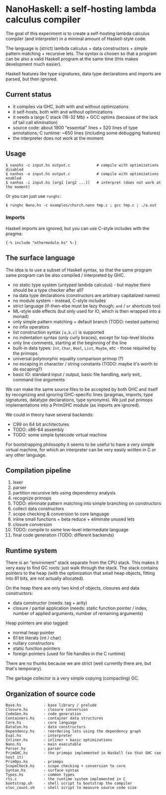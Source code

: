
NanoHaskell: a self-hosting lambda calculus compiler
====================================================

The goal of this experiment is to create a self-hosting lambda calculus
compiler (and interpreter) in a minimal amount of Haskell-style code.

The language is (strict) lambda calculus + data constructors + simple
pattern matching + recursive lets. The syntax is chosen so that a program can 
be also a valid Haskell program at the same time (this makes development much 
easier).

Haskell features like type signatures, data type declarations and imports
are parsed, but then ignored.


Current status
--------------

* it compiles via GHC, both with and without optimizations
* it self-hosts, both with and without optimizations
* it needs a large C stack (16-32 Mb) + GCC optims (because of the lack of tail call elimination)
* source code: about 1900 "essential" lines + 520 lines of type annotations; C runtime: \~650 lines
  (including some debugging features)
* the interpreter does not work at the moment


Usage
-----

    $ nanohs -c input.hs output.c            # compile with optimizations disabled
    $ nanhos -o input.hs output.c            # compile with optimizations enabled
    $ nanhos -i input.hs [arg1 [arg2 ...]]   # interpret (does not work at the moment)

Or you can just use `runghc`:

    $ runghc Nano.hs -c examples/church.nano tmp.c ; gcc tmp.c ; ./a.out


### Imports

Haskell imports are ignored, but you can use C-style includes with the pragma:

    {-% include "othermodule.hs" %-}


The surface language
--------------------

The idea is to use a subset of Haskell syntax, so that the same program same
program can be also compiled / interpreted by GHC. 

* no static type system (untyped lambda calculus) - but maybe there should be a type checker after all?
* na data type declarations (constructors are arbitrary capitalized names)
* no module system - instead, C-style includes
* strict language (if-then-else must be lazy though; `and` / `or` shortcuts too)
* ML-style side effects (but only used for IO, which is then wrapped into a monad)
* only simple pattern matching + default branch (TODO: nested patterns)
* no infix operators
* list construction syntax `[a,b,c]` is supported
* no indentation syntax (only curly braces), except for top-level blocks
* only line comments, starting at the beginning of the line
* built-in data types: `Int`, `Char`, `Bool`, `List`, `Maybe`, etc - those required by the primops
* universal polymorphic equality comparison primop (?)
* no escaping in character / string constants (TODO: maybe it's worth to do escaping?)
* basic IO: standard input / output, basic file handling, early exit, command line arguments 

We can make the same source files to be accepted by both GHC and
itself by recognizing and ignoring GHC-specific lines (pragmas, imports,
type signatures, datatype declarations, type synonyms). We just put
primops implementations into a PrimGHC module (as imports are ignored).

We could in theory have several backends:

* C99 on 64 bit architectures
* TODO: x86-64 assembly
* TODO: some simple bytecode virtual machine

For bootstrapping philosophy it seems to be useful to have a very simple virtual 
machine, for which an interpreter can be very easily written in C or any other 
language.


Compilation pipeline
--------------------

1. lexer
2. parser
3. partition recursive lets using dependency analysis
4. recognize primops
5. TODO: eliminate pattern matching into simple branching on constructors
6. collect data constructors
7. scope checking & conversion to core language
8. inline small functions + beta reduce + eliminate unused lets
9. closure conversion
10. TODO: compile to some low-level intermediate language
11. final code generation (TODO: different backends)


Runtime system
--------------

There is an "enviroment" stack separate from the CPU stack. This makes it
very easy to find GC roots: just walk through the stack. The stack contains
pointers to the heap (with the optimization that small heap objects, fitting
into 61 bits, are not actually allocated).

On the heap there are only two kind of objects, closures and data constructors:
 
* data constructor (needs: tag + arity)
* closure / partial application (needs: static function pointer / index, 
  number of applied arguments, number of remaining arguments)

Heap pointers are also tagged:

* normal heap pointer
* 61 bit literals (int / char)
* nullary constructors
* static function pointers
* foreign pointers (used for file handles in the C runtime)

There are no thunks because we are strict (well currently there are, but that's
temporary).

The garbage collector is a very simple copying (compacting) GC.


Organization of source code
---------------------------

    Base.hs          - base library / prelude
    Closure.hs       - closure conversion
    CodeGen.hs       - code generation
    Containers.hs    - container data structures 
    Core.hs          - core language
    DataCon.hs       - data constructors
    Dependency.hs    - reordering lets using the dependency graph
    Eval.hs          - interpreter
    Inliner.hs       - inliner + basic optimizations
    Nano.hs          - main executable
    Parser.hs        - parser
    PrimGHC.hs       - the primops implemented in Haskell (so that GHC can host it) 
    PrimOps.hs       - primops
    ScopeCheck.hs    - scope checking + conversion to core
    Syntax.hs        - surface syntax
    Types.hs         - common types
    rts.c            - the runtime system implemented in C
    bootstrap.sh     - shell script to bootstrap the compiler
    sloc_count.sh    - shell script to measure source code size
 
